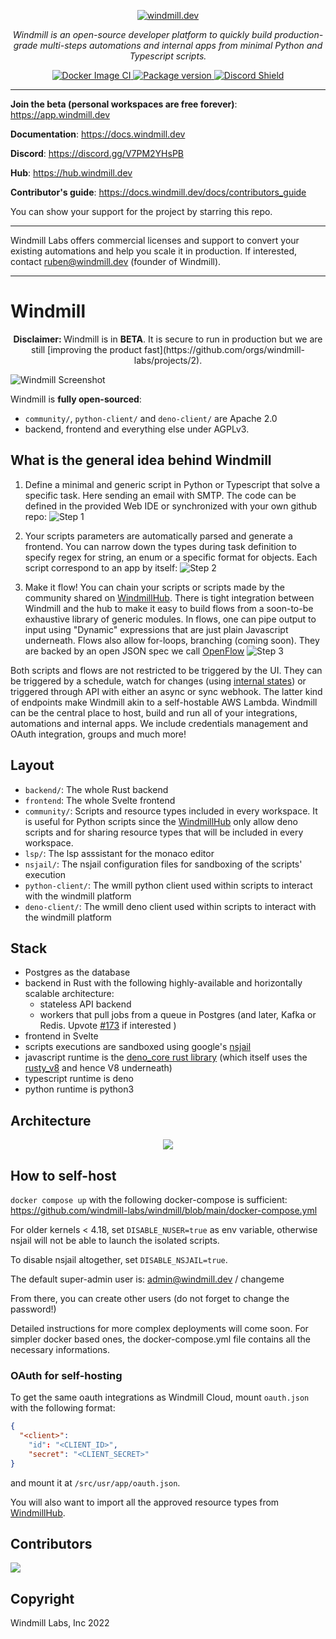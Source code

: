 <p align="center">
  <a href="https://app.windmill.dev"><img src="./imgs/windmill.svg" alt="windmill.dev"></a>
</p>
<p align="center">
    <em>Windmill is an open-source developer platform to quickly build production-grade multi-steps automations and internal apps from minimal Python and Typescript scripts.</em>
</p>
<p align="center">
<a href="https://github.com/windmill-labs/windmill/actions/workflows/docker-image.yml" target="_blank">
    <img src="https://github.com/windmill-labs/windmill/actions/workflows/docker-image.yml/badge.svg" alt="Docker Image CI">
</a>
<a href="https://pypi.org/project/wmill" target="_blank">
    <img src="https://img.shields.io/pypi/v/wmill?color=%2334D058&label=pypi%20package" alt="Package version">
</a>
<a href="https://discord.gg/V7PM2YHsPB" target="_blank">
  <img src="https://discordapp.com/api/guilds/930051556043276338/widget.png" alt="Discord Shield"/>
</a>
</p>

---

**Join the beta (personal workspaces are free forever)**:
<https://app.windmill.dev>

**Documentation**: <https://docs.windmill.dev>

**Discord**: <https://discord.gg/V7PM2YHsPB>

**Hub**: <https://hub.windmill.dev>

**Contributor's guide**: <https://docs.windmill.dev/docs/contributors_guide>

You can show your support for the project by starring this repo.

---

Windmill Labs offers commercial licenses and support to convert your existing
automations and help you scale it in production. If interested, contact
ruben@windmill.dev (founder of Windmill).

---

# Windmill

<p align="center">
<b>Disclaimer: </b>Windmill is in <b>BETA</b>. It is secure to run in production but we are still [improving the product fast](https://github.com/orgs/windmill-labs/projects/2).
</p>

![Windmill Screenshot](./imgs/windmill.png)

Windmill is <b>fully open-sourced</b>:

- `community/`, `python-client/` and `deno-client/` are Apache 2.0
- backend, frontend and everything else under AGPLv3.

## What is the general idea behind Windmill

1. Define a minimal and generic script in Python or Typescript that solve a
   specific task. Here sending an email with SMTP. The code can be defined in
   the provided Web IDE or synchronized with your own github repo:
   ![Step 1](./imgs/python-script.png)

2. Your scripts parameters are automatically parsed and generate a frontend. You
   can narrow down the types during task definition to specify regex for string,
   an enum or a specific format for objects. Each script correspond to an app by
   itself: ![Step 2](./imgs/arguments.png)

3. Make it flow! You can chain your scripts or scripts made by the community
   shared on [WindmillHub](https://hub.windmill.dev). There is tight integration
   between Windmill and the hub to make it easy to build flows from a soon-to-be
   exhaustive library of generic modules. In flows, one can pipe output to input
   using "Dynamic" expressions that are just plain Javascript underneath. Flows
   also allow for-loops, branching (coming soon). They are backed by an open
   JSON spec we call [OpenFlow](https://docs.windmill.dev/docs/openflow)
   ![Step 3](./imgs/flow.png)

Both scripts and flows are not restricted to be triggered by the UI. They can be
triggered by a schedule, watch for changes (using
[internal states](https://docs.windmill.dev/docs/reference#internal-state)) or
triggered through API with either an async or sync webhook. The latter kind of
endpoints make Windmill akin to a self-hostable AWS Lambda. Windmill can be the
central place to host, build and run all of your integrations, automations and
internal apps. We include credentials management and OAuth integration, groups
and much more!

## Layout

- `backend/`: The whole Rust backend
- `frontend`: The whole Svelte frontend
- `community/`: Scripts and resource types included in every workspace. It is
  useful for Python scripts since the [WindmillHub](https://hub.windmill.dev)
  only allow deno scripts and for sharing resource types that will be included
  in every workspace.
- `lsp/`: The lsp asssistant for the monaco editor
- `nsjail/`: The nsjail configuration files for sandboxing of the scripts'
  execution
- `python-client/`: The wmill python client used within scripts to interact with
  the windmill platform
- `deno-client/`: The wmill deno client used within scripts to interact with the
  windmill platform

## Stack

- Postgres as the database
- backend in Rust with the following highly-available and horizontally scalable
  architecture:
  - stateless API backend
  - workers that pull jobs from a queue in Postgres (and later, Kafka or Redis.
    Upvote [#173](#https://github.com/windmill-labs/windmill/issues/173) if
    interested )
- frontend in Svelte
- scripts executions are sandboxed using google's
  [nsjail](https://github.com/google/nsjail)
- javascript runtime is the
  [deno_core rust library](https://denolib.gitbook.io/guide/) (which itself uses
  the [rusty_v8](https://github.com/denoland/rusty_v8) and hence V8 underneath)
- typescript runtime is deno
- python runtime is python3

## Architecture

<p align="center">
<img src="./imgs/architecture.svg">
</p>

## How to self-host

`docker compose up` with the following docker-compose is sufficient:
<https://github.com/windmill-labs/windmill/blob/main/docker-compose.yml>

For older kernels < 4.18, set `DISABLE_NUSER=true` as env variable, otherwise
nsjail will not be able to launch the isolated scripts.

To disable nsjail altogether, set `DISABLE_NSJAIL=true`.

The default super-admin user is: admin@windmill.dev / changeme

From there, you can create other users (do not forget to change the password!)

Detailed instructions for more complex deployments will come soon. For simpler
docker based ones, the docker-compose.yml file contains all the necessary
informations.

### OAuth for self-hosting

To get the same oauth integrations as Windmill Cloud, mount `oauth.json` with
the following format:

```json
{
  "<client>":
    "id": "<CLIENT_ID>",
    "secret": "<CLIENT_SECRET>"
}
```

and mount it at `/src/usr/app/oauth.json`.

You will also want to import all the approved resource types from
[WindmillHub](https://hub.windmill.dev).

## Contributors

<a href="https://github.com/windmill-labs/windmill/graphs/contributors">
  <img src="https://contrib.rocks/image?repo=windmill-labs/windmill" />
</a>

## Copyright

Windmill Labs, Inc 2022
